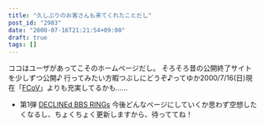 ```yaml
---
title: "久しぶりのお客さんも来てくれたことだし"
post_id: "2983"
date: "2000-07-16T21:21:54+09:00"
draft: true
tags: []
---
```



ココはユーザがあってこそのホームページだし。 そろそろ昔の公開終了サイトを少しずつ公開♪ 行ってみたい方暇つぶしにどうぞ♪ってゆか2000/7/16(日)現在「[FCoV](https://danmaq.com/tag/FCoV)」よりも充実してるかも……

  * 第1弾 [DECLINEd BBS RINGs](https://danmaq.com/tag/declined)
今後どんなページにしていくか思わず空想したくなるし、ちょくちょく更新しますから、待っててね！
